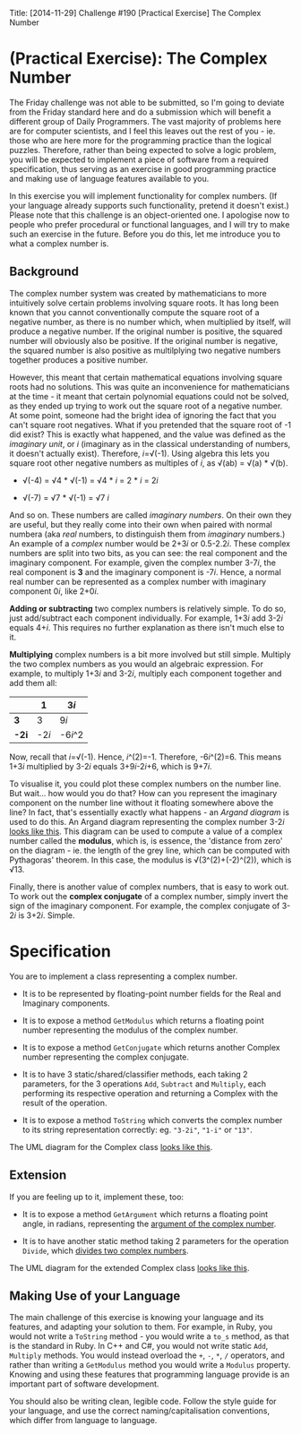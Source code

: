 Title: [2014-11-29] Challenge #190 [Practical Exercise] The Complex Number

# [](#PEIcon) **(Practical Exercise)**: The Complex Number

The Friday challenge was not able to be submitted, so I'm going to deviate from the Friday standard here and do a submission which will benefit a different group of Daily Programmers. The vast majority of problems here are for computer scientists, and I feel this leaves out the rest of you - ie. those who are here more for the programming practice than the logical puzzles. Therefore, rather than being expected to solve a logic problem, you will be expected to implement a piece of software from a required specification, thus serving as an exercise in good programming practice and making use of language features available to you.

In this exercise you will implement functionality for complex numbers. (If your language already supports such functionality, pretend it doesn't exist.) Please note that this challenge is an object-oriented one. I apologise now to people who prefer procedural or functional languages, and I will try to make such an exercise in the future. Before you do this, let me introduce you to what a complex number is.

## Background

The complex number system was created by mathematicians to more intuitively solve certain problems involving square roots. It has long been known that you cannot conventionally compute the square root of a negative number, as there is no number which, when multiplied by itself, will produce a negative number. If the original number is positive, the squared number will obviously also be positive. If the original number is negative, the squared number is also positive as multilplying two negative numbers together produces a positive number.

However, this meant that certain mathematical equations involving square roots had no solutions. This was quite an inconvenience for mathematicians at the time - it meant that certain polynomial equations could not be solved, as they ended up trying to work out the square root of a negative number. At some point, someone had the bright idea of ignoring the fact that you can't square root negatives. What if you pretended that the square root of -1 did exist? This is exactly what happened, and the value was defined as the *imaginary unit*, or *i* (imaginary as in the classical understanding of numbers, it doesn't actually exist). Therefore, *i*=√(-1). Using algebra this lets you square root other negative numbers as multiples of *i*, as √(ab) = √(a) * √(b).

* √(-4) = √4 \* √(-1) = √4 \* *i* = 2 \* *i* = 2*i*

* √(-7) = √7 \* √(-1) = √7 *i*

And so on. These numbers are called *imaginary numbers*. On their own they are useful, but they really come into their own when paired with normal numbera (aka *real* numbers, to distinguish them from *imaginary* numbers.) An example of a *complex* number would be 2+3*i* or 0.5-2.2*i*. These complex numbers are split into two bits, as you can see: the real component and the imaginary component. For example, given the complex number 3-7*i*, the real component is **3** and the imaginary component is -7*i*. Hence, a normal real number can be represented as a complex number with imaginary component 0*i*, like 2+0*i*.

**Adding or subtracting** two complex numbers is relatively simple. To do so, just add/subtract each component individually. For example, 1+3*i* add 3-2*i* equals 4+*i*. This requires no further explanation as there isn't much else to it.

**Multiplying** complex numbers is a bit more involved but still simple. Multiply the two complex numbers as you would an algebraic expression. For example, to multiply 1+3*i* and 3-2*i*, multiply each component together and add them all:

|  | 1 | 3*i* |
| --| --| --|
| **3** |  3  |  9*i*   |
| **-2i** | -2*i* | -6*i*^2 |

Now, recall that *i*=√(-1). Hence, *i*^(2)=-1. Therefore, -6*i*^(2)=6. This means 1+3*i* multiplied by 3-2*i* equals 3+9*i*-2*i*+6, which is 9+7*i*.

To visualise it, you could plot these complex numbers on the number line. But wait... how would you do that? How can you represent the imaginary component on the number line without it floating somewhere above the line? In fact, that's essentially exactly what happens - an *Argand diagram* is used to do this. An Argand diagram representing the complex number 3-2*i* [looks like this](http://i.imgur.com/xycfwUk.gif). This diagram can be used to compute a value of a complex number called the **modulus**, which is, is essence, the 'distance from zero' on the diagram - ie. the length of the grey line, which can be computed with Pythagoras' theorem. In this case, the modulus is √(3^(2)+(-2)^(2)), which is √13.

Finally, there is another value of complex numbers, that is easy to work out. To work out the **complex conjugate** of a complex number, simply invert the sign of the imaginary component. For example, the complex conjugate of 3-2*i* is 3+2*i*. Simple.

# Specification

You are to implement a class representing a complex number.

* It is to be represented by floating-point number fields for the Real and Imaginary components.

* It is to expose a method `GetModulus` which returns a floating point number representing the modulus of the complex number.

* It is to expose a method `GetConjugate` which returns another Complex number representing the complex conjugate.

* It is to have 3 static/shared/classifier methods, each taking 2 parameters, for the 3 operations `Add`, `Subtract` and `Multiply`, each performing its respective operation and returning a Complex with the result of the operation.

* It is to expose a method `ToString` which converts the complex number to its string representation correctly: eg. `"3-2i"`, `"1-i"` or `"13"`.

The UML diagram for the Complex class [looks like this](http://i.imgur.com/PJYBCgd.png).

## Extension

If you are feeling up to it, implement these, too:

* It is to expose a method `GetArgument` which returns a floating point angle, in radians, representing the [argument of the complex number](http://en.wikipedia.org/wiki/Argument_%28complex_analysis%29).

* It is to have another static method taking 2 parameters for the operation `Divide`, which [divides two complex numbers](http://mathworld.wolfram.com/ComplexDivision.html).

The UML diagram for the extended Complex class [looks like this](http://i.imgur.com/z1ENG9F.png).

## Making Use of your Language

The main challenge of this exercise is knowing your language and its features, and adapting your solution to them. For example, in Ruby, you would not write a `ToString` method - you would write a `to_s` method, as that is the standard in Ruby. In C++ and C#, you would not write static `Add`, `Multiply` methods. You would instead overload the `+`, `-`, `*`, `/` operators, and rather than writing a `GetModulus` method you would write a `Modulus` property. Knowing and using these features that programming language provide is an important part of software development.

You should also be writing clean, legible code. Follow the style guide for your language, and use the correct naming/capitalisation conventions, which differ from language to language.